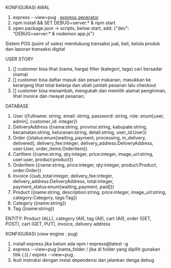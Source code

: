KONFIGURASI AWAL

1. express --view=pug . [express generator](https://expressjs.com/en/starter/generator.html)
2. npm install && SET DEBUG=server:\* & npm start
3. open package.json -> scripts, below start, add: {"dev": "DEBUG=server:\* & nodemon app.js"}

Sistem POS (point of sales) mendukung transaksi jual, beli, kelola produk dan laporan transaksi digital

USER STORY

1. [] customer bisa lihat (nama, harga) filter (kategori, tags) cari bersadar (nama)
2. [] customer bisa daftar masuk dan pesan makanan, masukkan ke keranjang lihat total belanja dan ubah jumlah pesanan lalu checkout
3. [] customer bisa menambah, mengubah dan memilih alamat pengiriman, lihat invoice dan riwayat pesanan;

DATABASE

1. User ({fullname: string, email: string, password: string, role: enum[user, admin], customer_id: integer})
2. DeliveryAddress ({nama:string, provinsi:string, kabupate:string, kecamatan:string, keluranan:string, detail:string, user_id:User})
3. Order ({status:enum[waiting_payment, processing, in_delivery, delivered], delivery_fee:integer, delivery_address:DeliveryAddress, user:User, order_items:OrderItem})
4. CartItem ({name:string, qty:integer, price:integer, image_url:string, user:user, product:product})
5. OrderItem ({name:string, price:integer, qty:integer, product:Product, order:Order})
6. Invoice ({sub_total:integer, delivery_fee:integer, delivery_address:DeliveryAddress, total:integer, payment_status:enum[waiting_payment, paid]})
7. Product ({name:string, description:string, price:integer, image_url:string, category:Category, tags:Tag})
8. Category ({name:string})
9. Tag ({name:string})

ENTITY: Product (ALL), category (All), tag (All), cart (All), order (GET, POST), cart (GET, PUT), invoice, delivery address

KONFIGURASI (view engine : pug)

1. install express jika belum ada npm i express@latest -g
2. express --view=pug [nama_folder / jika di folder yang dipilih gunakan titik (.)] / expres --view=pug .
3. ikuti instruksi dengan instal dependensi dan jalankan denga debug
